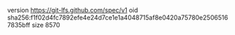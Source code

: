 version https://git-lfs.github.com/spec/v1
oid sha256:f1f02d4fc7892efe4e24d7ce1e1a4048715af8e0420a75780e25065167835bff
size 8570

